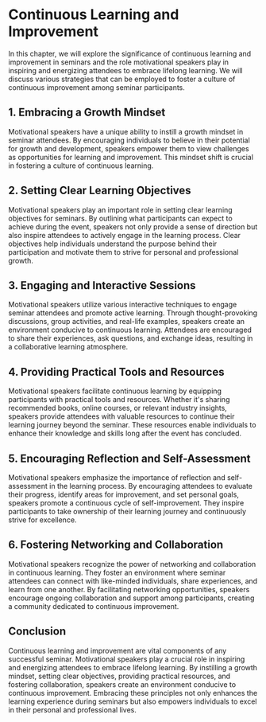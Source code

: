 Continuous Learning and Improvement
==============================================

In this chapter, we will explore the significance of continuous learning and improvement in seminars and the role motivational speakers play in inspiring and energizing attendees to embrace lifelong learning. We will discuss various strategies that can be employed to foster a culture of continuous improvement among seminar participants.

1\. Embracing a Growth Mindset
-----------------------------

Motivational speakers have a unique ability to instill a growth mindset in seminar attendees. By encouraging individuals to believe in their potential for growth and development, speakers empower them to view challenges as opportunities for learning and improvement. This mindset shift is crucial in fostering a culture of continuous learning.

2\. Setting Clear Learning Objectives
------------------------------------

Motivational speakers play an important role in setting clear learning objectives for seminars. By outlining what participants can expect to achieve during the event, speakers not only provide a sense of direction but also inspire attendees to actively engage in the learning process. Clear objectives help individuals understand the purpose behind their participation and motivate them to strive for personal and professional growth.

3\. Engaging and Interactive Sessions
------------------------------------

Motivational speakers utilize various interactive techniques to engage seminar attendees and promote active learning. Through thought-provoking discussions, group activities, and real-life examples, speakers create an environment conducive to continuous learning. Attendees are encouraged to share their experiences, ask questions, and exchange ideas, resulting in a collaborative learning atmosphere.

4\. Providing Practical Tools and Resources
------------------------------------------

Motivational speakers facilitate continuous learning by equipping participants with practical tools and resources. Whether it's sharing recommended books, online courses, or relevant industry insights, speakers provide attendees with valuable resources to continue their learning journey beyond the seminar. These resources enable individuals to enhance their knowledge and skills long after the event has concluded.

5\. Encouraging Reflection and Self-Assessment
---------------------------------------------

Motivational speakers emphasize the importance of reflection and self-assessment in the learning process. By encouraging attendees to evaluate their progress, identify areas for improvement, and set personal goals, speakers promote a continuous cycle of self-improvement. They inspire participants to take ownership of their learning journey and continuously strive for excellence.

6\. Fostering Networking and Collaboration
-----------------------------------------

Motivational speakers recognize the power of networking and collaboration in continuous learning. They foster an environment where seminar attendees can connect with like-minded individuals, share experiences, and learn from one another. By facilitating networking opportunities, speakers encourage ongoing collaboration and support among participants, creating a community dedicated to continuous improvement.

Conclusion
----------

Continuous learning and improvement are vital components of any successful seminar. Motivational speakers play a crucial role in inspiring and energizing attendees to embrace lifelong learning. By instilling a growth mindset, setting clear objectives, providing practical resources, and fostering collaboration, speakers create an environment conducive to continuous improvement. Embracing these principles not only enhances the learning experience during seminars but also empowers individuals to excel in their personal and professional lives.
